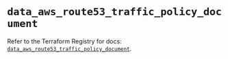 # `data_aws_route53_traffic_policy_document`

Refer to the Terraform Registry for docs: [`data_aws_route53_traffic_policy_document`](https://registry.terraform.io/providers/hashicorp/aws/6.3.0/docs/data-sources/route53_traffic_policy_document).
